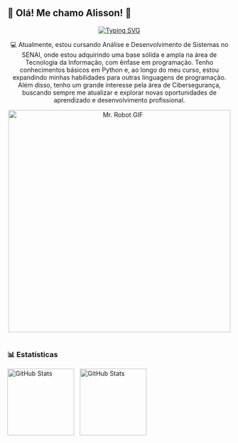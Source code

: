 ## 🚀 **Olá! Me chamo Alisson!** 🚀

<div align="center">
  <a href="https://git.io/typing-svg">
    <img src="https://readme-typing-svg.demolab.com?font=Fira+Code&weight=500&size=22&pause=1000&color=00FF00&center=true&vCenter=true&random=false&width=524&lines=Ola!+Me+chamo+Alisson!" alt="Typing SVG">
  </a>
</div>

<div align="center">
  <ul style="list-style: none; padding: 0;">
    <li>💻 Atualmente, estou cursando Análise e Desenvolvimento de Sistemas no SENAI, onde estou adquirindo uma base sólida e ampla na área de Tecnologia da Informação, com ênfase em programação. Tenho conhecimentos básicos em Python e, ao longo do meu curso, estou expandindo minhas habilidades para outras linguagens de programação.</li>
<li>Além disso, tenho um grande interesse pela área de Cibersegurança, buscando sempre me atualizar e explorar novas oportunidades de aprendizado e desenvolvimento profissional.</li>
  </ul>
</div>


<p align="center">
  <img src="https://github.com/AlissonLima5/alissonlima5/raw/45461c72c52d36be6bbf06f16e8b5649bfc2e696/ezgif.com-optimize_Mr.Robot.gif" alt="Mr. Robot GIF" width="500" />
</p>


#

</p>


### 📊 Estatísticas

<p>
  <img 
    align="left" 
    alt="GitHub Stats" 
    height="150" 
    style="padding-right: 10px;" 
    src="https://github-readme-stats.vercel.app/api?username=AlissonLima5&show_icons=true&theme=chartreuse-dark&include_all_commits=true&locale=pt-br" 
  />


<img 
      align="left" 
      alt="GitHub Stats" 
      height="150" 
      src="https://github-readme-stats.vercel.app/api/top-langs/?username=AlissonLima5&theme=chartreuse-dark&layout=compact&custom_title=Tecnologias&langs_count=9" 
  />

</p>


